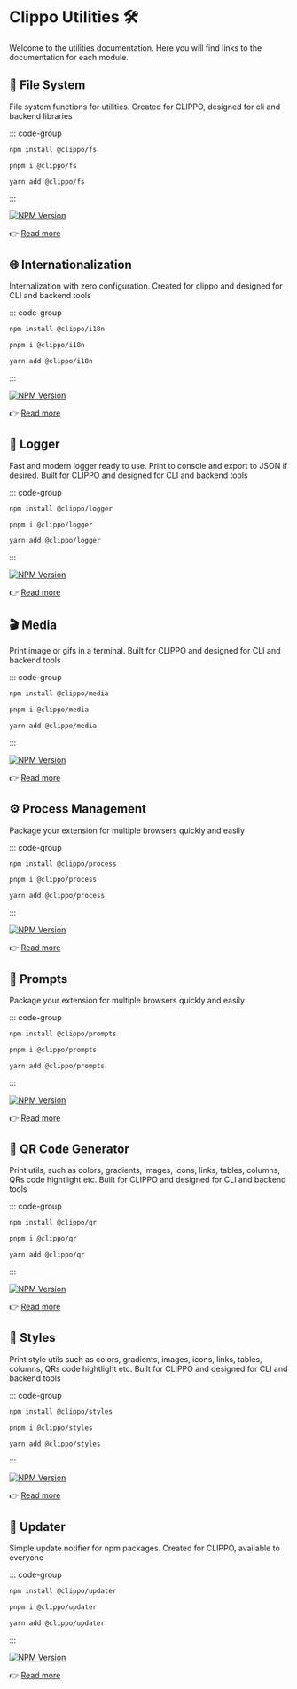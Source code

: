 # Clippo Utilities 🛠️

Welcome to the utilities documentation. Here you will find links to the documentation for each module.

## 📂 File System

File system functions for utilities. Created for CLIPPO, designed for cli and backend libraries

::: code-group

```bash [npm]
npm install @clippo/fs
```

```bash [pnpm]
pnpm i @clippo/fs
```

```bash [yarn]
yarn add @clippo/fs
```

:::

[![NPM Version](https://img.shields.io/npm/v/@clippo/fs?style=for-the-badge&color=yellow)](https://www.npmjs.com/package/@clippo/fs)

👉 [Read more](/Users/angelo/Documents/pigeonposse/_projects/clippo/clippo/docs/guide/utils/fs/index.md)

## 🌐 Internationalization

Internalization with zero configuration. Created for clippo and designed for CLI and backend tools

::: code-group

```bash [npm]
npm install @clippo/i18n
```

```bash [pnpm]
pnpm i @clippo/i18n
```

```bash [yarn]
yarn add @clippo/i18n
```

:::

[![NPM Version](https://img.shields.io/npm/v/@clippo/i18n?style=for-the-badge&color=yellow)](https://www.npmjs.com/package/@clippo/i18n)

👉 [Read more](/Users/angelo/Documents/pigeonposse/_projects/clippo/clippo/docs/guide/utils/i18n/index.md)

## 📝 Logger

Fast and modern logger ready to use. Print to console and export to JSON if desired. Built for CLIPPO and designed for CLI and backend tools

::: code-group

```bash [npm]
npm install @clippo/logger
```

```bash [pnpm]
pnpm i @clippo/logger
```

```bash [yarn]
yarn add @clippo/logger
```

:::

[![NPM Version](https://img.shields.io/npm/v/@clippo/logger?style=for-the-badge&color=yellow)](https://www.npmjs.com/package/@clippo/logger)

👉 [Read more](/Users/angelo/Documents/pigeonposse/_projects/clippo/clippo/docs/guide/utils/logger/index.md)

## 🎬 Media

Print image or gifs in a terminal. Built for CLIPPO and designed for CLI and backend tools

::: code-group

```bash [npm]
npm install @clippo/media
```

```bash [pnpm]
pnpm i @clippo/media
```

```bash [yarn]
yarn add @clippo/media
```

:::

[![NPM Version](https://img.shields.io/npm/v/@clippo/media?style=for-the-badge&color=yellow)](https://www.npmjs.com/package/@clippo/media)

👉 [Read more](/Users/angelo/Documents/pigeonposse/_projects/clippo/clippo/docs/guide/utils/media/index.md)

## ⚙️ Process Management

Package your extension for multiple browsers quickly and easily

::: code-group

```bash [npm]
npm install @clippo/process
```

```bash [pnpm]
pnpm i @clippo/process
```

```bash [yarn]
yarn add @clippo/process
```

:::

[![NPM Version](https://img.shields.io/npm/v/@clippo/process?style=for-the-badge&color=yellow)](https://www.npmjs.com/package/@clippo/process)

👉 [Read more](/Users/angelo/Documents/pigeonposse/_projects/clippo/clippo/docs/guide/utils/process/index.md)

## 💬 Prompts

Package your extension for multiple browsers quickly and easily

::: code-group

```bash [npm]
npm install @clippo/prompts
```

```bash [pnpm]
pnpm i @clippo/prompts
```

```bash [yarn]
yarn add @clippo/prompts
```

:::

[![NPM Version](https://img.shields.io/npm/v/@clippo/prompts?style=for-the-badge&color=yellow)](https://www.npmjs.com/package/@clippo/prompts)

👉 [Read more](/Users/angelo/Documents/pigeonposse/_projects/clippo/clippo/docs/guide/utils/prompts/index.md)

## 🔢 QR Code Generator

Print utils, such as colors, gradients, images, icons, links, tables, columns, QRs code hightlight etc. Built for CLIPPO and designed for CLI and backend tools

::: code-group

```bash [npm]
npm install @clippo/qr
```

```bash [pnpm]
pnpm i @clippo/qr
```

```bash [yarn]
yarn add @clippo/qr
```

:::

[![NPM Version](https://img.shields.io/npm/v/@clippo/qr?style=for-the-badge&color=yellow)](https://www.npmjs.com/package/@clippo/qr)

👉 [Read more](/Users/angelo/Documents/pigeonposse/_projects/clippo/clippo/docs/guide/utils/qr/index.md)

## 🎨 Styles

Print style utils such as colors, gradients, images, icons, links, tables, columns, QRs code hightlight etc. Built for CLIPPO and designed for CLI and backend tools

::: code-group

```bash [npm]
npm install @clippo/styles
```

```bash [pnpm]
pnpm i @clippo/styles
```

```bash [yarn]
yarn add @clippo/styles
```

:::

[![NPM Version](https://img.shields.io/npm/v/@clippo/styles?style=for-the-badge&color=yellow)](https://www.npmjs.com/package/@clippo/styles)

👉 [Read more](/Users/angelo/Documents/pigeonposse/_projects/clippo/clippo/docs/guide/utils/styles/index.md)

## 🔄 Updater

Simple update notifier for npm packages. Created for CLIPPO, available to everyone

::: code-group

```bash [npm]
npm install @clippo/updater
```

```bash [pnpm]
pnpm i @clippo/updater
```

```bash [yarn]
yarn add @clippo/updater
```

:::

[![NPM Version](https://img.shields.io/npm/v/@clippo/updater?style=for-the-badge&color=yellow)](https://www.npmjs.com/package/@clippo/updater)

👉 [Read more](/Users/angelo/Documents/pigeonposse/_projects/clippo/clippo/docs/guide/utils/updater/index.md)
